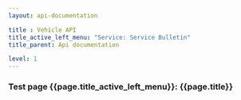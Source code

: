 ```yaml
---
layout: api-documentation

title : Vehicle API
title_active_left_menu: "Service: Service Bulletin"
title_parent: Api documentation

level: 1
---
```



### Test page {{page.title_active_left_menu}}: {{page.title}}


